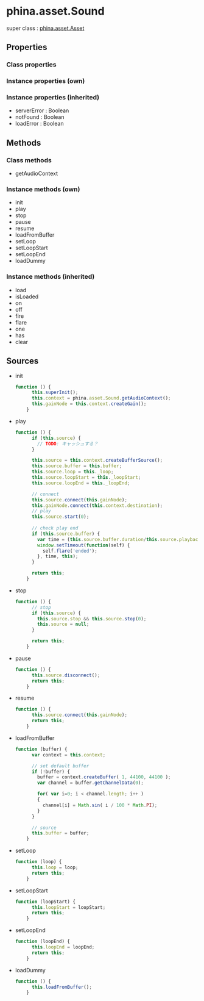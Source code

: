 # phina.asset.Sound

super class : [phina.asset.Asset](phina.asset.Asset.md)

## Properties

### Class properties


### Instance properties (own)


### Instance properties (inherited)

* serverError : Boolean
* notFound : Boolean
* loadError : Boolean

## Methods

### Class methods

* getAudioContext

### Instance methods (own)

* init
* play
* stop
* pause
* resume
* loadFromBuffer
* setLoop
* setLoopStart
* setLoopEnd
* loadDummy

### Instance methods (inherited)

* load
* isLoaded
* on
* off
* fire
* flare
* one
* has
* clear

## Sources

* init
  ```javascript
  function () {
        this.superInit();
        this.context = phina.asset.Sound.getAudioContext();
        this.gainNode = this.context.createGain();
      }
  ```
* play
  ```javascript
  function () {
        if (this.source) {
          // TODO: キャッシュする？
        }
  
        this.source = this.context.createBufferSource();
        this.source.buffer = this.buffer;
        this.source.loop = this._loop;
        this.source.loopStart = this._loopStart;
        this.source.loopEnd = this._loopEnd;
  
        // connect
        this.source.connect(this.gainNode);
        this.gainNode.connect(this.context.destination);
        // play
        this.source.start(0);
        
        // check play end
        if (this.source.buffer) {
          var time = (this.source.buffer.duration/this.source.playbackRate.value)*1000;
          window.setTimeout(function(self) {
            self.flare('ended');
          }, time, this);
        }
  
        return this;
      }
  ```
* stop
  ```javascript
  function () {
        // stop
        if (this.source) {
          this.source.stop && this.source.stop(0);
          this.source = null;
        }
  
        return this;
      }
  ```
* pause
  ```javascript
  function () {
        this.source.disconnect();
        return this;
      }
  ```
* resume
  ```javascript
  function () {
        this.source.connect(this.gainNode);
        return this;
      }
  ```
* loadFromBuffer
  ```javascript
  function (buffer) {
        var context = this.context;
  
        // set default buffer
        if (!buffer) {
          buffer = context.createBuffer( 1, 44100, 44100 );
          var channel = buffer.getChannelData(0);
  
          for( var i=0; i < channel.length; i++ )
          {
            channel[i] = Math.sin( i / 100 * Math.PI);
          }
        }
  
        // source
        this.buffer = buffer;
      }
  ```
* setLoop
  ```javascript
  function (loop) {
        this.loop = loop;
        return this;
      }
  ```
* setLoopStart
  ```javascript
  function (loopStart) {
        this.loopStart = loopStart;
        return this;
      }
  ```
* setLoopEnd
  ```javascript
  function (loopEnd) {
        this.loopEnd = loopEnd;
        return this;
      }
  ```
* loadDummy
  ```javascript
  function () {
        this.loadFromBuffer();
      }
  ```

